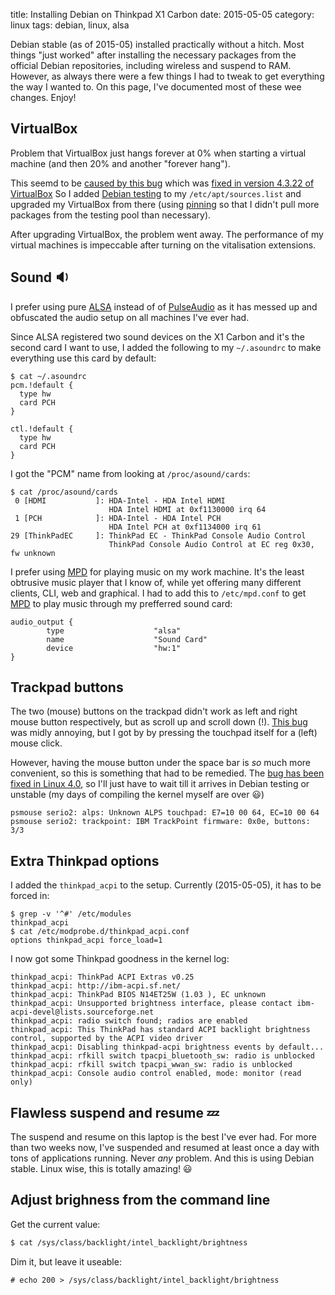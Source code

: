 title: Installing Debian on Thinkpad X1 Carbon
date: 2015-05-05
category: linux
tags: debian, linux, alsa

Debian stable (as of 2015-05) installed practically without a
hitch. Most things "just worked" after installing the necessary
packages from the official Debian repositories, including wireless and
suspend to RAM. However, as always there were a few things I had to
tweak to get everything the way I wanted to. On this page, I've
documented most of these wee changes. Enjoy!

## VirtualBox
Problem that VirtualBox just hangs forever at 0% when starting a
virtual machine (and then 20% and another "forever hang").

This seemd to be
[caused by this bug](https://www.virtualbox.org/ticket/13820) which
was
[fixed in version 4.3.22 of VirtualBox](https://www.virtualbox.org/ticket/13820#comment:16)
So I added [Debian testing](https://wiki.debian.org/DebianTesting) to
my `/etc/apt/sources.list` and upgraded my VirtualBox from there
(using [pinning](../preferring-stable-debian-packages) so that I
didn't pull more packages from the testing pool than necessary).

After upgrading VirtualBox, the problem went away. The performance of
my virtual machines is impeccable after turning on the vitalisation
extensions.

## Sound 🔉

I prefer using pure
[ALSA](http://www.alsa-project.org/main/index.php/Main_Page) instead
of of
[PulseAudio](http://www.freedesktop.org/wiki/Software/PulseAudio/) as
it has messed up and obfuscated the audio setup on all machines I've
ever had.

Since ALSA registered two sound devices on the X1 Carbon and it's the
second card I want to use, I added the following to my `~/.asoundrc`
to make everything use this card by default:

```
$ cat ~/.asoundrc
pcm.!default {
  type hw
  card PCH
}

ctl.!default {
  type hw
  card PCH
}
```

I got the "PCM" name from looking at `/proc/asound/cards`:
```
$ cat /proc/asound/cards
 0 [HDMI           ]: HDA-Intel - HDA Intel HDMI
                      HDA Intel HDMI at 0xf1130000 irq 64
 1 [PCH            ]: HDA-Intel - HDA Intel PCH
                      HDA Intel PCH at 0xf1134000 irq 61
29 [ThinkPadEC     ]: ThinkPad EC - ThinkPad Console Audio Control
                      ThinkPad Console Audio Control at EC reg 0x30, fw unknown
```

I prefer using [MPD](http://www.musicpd.org/) for playing music on my
work machine. It's the least obtrusive music player that I know of,
while yet offering many different clients, CLI, web and graphical. I
had to add this to `/etc/mpd.conf` to get
[MPD](http://www.musicpd.org/) to play music through my prefferred
sound card:

```
audio_output {
        type                    "alsa"
        name                    "Sound Card"
        device                  "hw:1"
}
```

## Trackpad buttons

The two (mouse) buttons on the trackpad didn't work as left and right
mouse button respectively, but as scroll up and scroll down
(!). [This bug](https://bugs.freedesktop.org/show_bug.cgi?id=88609)
was midly annoying, but I got by by pressing the touchpad itself for a
(left) mouse click.

However, having the mouse button under the space bar is *so* much more
convenient, so this is something that had to be remedied. The
[bug has been fixed in Linux 4.0](https://bugs.freedesktop.org/show_bug.cgi?id=88609),
so I'll just have to wait till it arrives in Debian testing or unstable
(my days of compiling the kernel myself are over 😃)

```
psmouse serio2: alps: Unknown ALPS touchpad: E7=10 00 64, EC=10 00 64
psmouse serio2: trackpoint: IBM TrackPoint firmware: 0x0e, buttons: 3/3
```

## Extra Thinkpad options

I added the `thinkpad_acpi` to the setup. Currently (2015-05-05), it
has to be forced in:
```
$ grep -v '^#' /etc/modules
thinkpad_acpi
$ cat /etc/modprobe.d/thinkpad_acpi.conf
options thinkpad_acpi force_load=1
```

I now got some Thinkpad goodness in the kernel log:

```
thinkpad_acpi: ThinkPad ACPI Extras v0.25
thinkpad_acpi: http://ibm-acpi.sf.net/
thinkpad_acpi: ThinkPad BIOS N14ET25W (1.03 ), EC unknown
thinkpad_acpi: Unsupported brightness interface, please contact ibm-acpi-devel@lists.sourceforge.net
thinkpad_acpi: radio switch found; radios are enabled
thinkpad_acpi: This ThinkPad has standard ACPI backlight brightness control, supported by the ACPI video driver
thinkpad_acpi: Disabling thinkpad-acpi brightness events by default...
thinkpad_acpi: rfkill switch tpacpi_bluetooth_sw: radio is unblocked
thinkpad_acpi: rfkill switch tpacpi_wwan_sw: radio is unblocked
thinkpad_acpi: Console audio control enabled, mode: monitor (read only)
```

## Flawless suspend and resume 💤

The suspend and resume on this laptop is the best I've ever had. For
more than two weeks now, I've suspended and resumed at least once a
day with tons of applications running. Never *any* problem. And this
is using Debian stable. Linux wise, this is totally amazing! 😃

## Adjust brighness from the command line

Get the current value:
```bash
$ cat /sys/class/backlight/intel_backlight/brightness
```

Dim it, but leave it useable:
```text
# echo 200 > /sys/class/backlight/intel_backlight/brightness
```
